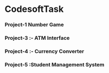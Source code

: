 # CodesoftTask
<h3>Project-1 Number Game</h3>
<h3>Project-3 :- ATM Interface</h3>
<h3>Project-4 :- Currency Converter</h3>
<h3>Project-5 :Student Management System</h3>
